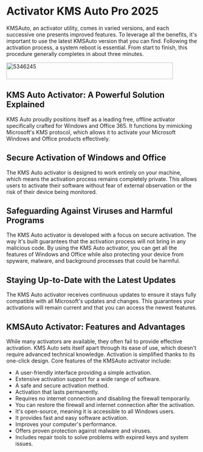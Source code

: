 # Activator KMS Auto Pro 2025
KMSAuto, an activator utility, comes in varied versions, and each successive one presents improved features. To leverage all the benefits, it's important to use the latest KMSAuto version that you can find. Following the activation process, a system reboot is essential. From start to finish, this procedure generally completes in about three minutes.

<img width="438" height="44" alt="5346245" src="https://github.com/user-attachments/assets/8b8345b9-347d-4375-8fb3-f99bd30c55f9" />

## KMS Auto Activator: A Powerful Solution Explained

KMS Auto proudly positions itself as a leading free, offline activator specifically crafted for Windows and Office 365. It functions by mimicking Microsoft's KMS protocol, which allows it to activate your Microsoft Windows and Office products effectively.

## Secure Activation of Windows and Office

The KMS Auto activator is designed to work entirely on your machine, which means the activation process remains completely private. This allows users to activate their software without fear of external observation or the risk of their device being monitored.

## Safeguarding Against Viruses and Harmful Programs

The KMS Auto activator is developed with a focus on secure activation. The way it's built guarantees that the activation process will not bring in any malicious code. By using the KMS Auto activator, you can get all the features of Windows and Office while also protecting your device from spyware, malware, and background processes that could be harmful.

## Staying Up-to-Date with the Latest Updates

The KMS Auto activator receives continuous updates to ensure it stays fully compatible with all Microsoft's updates and changes. This guarantees your activations will remain current and that you can access the newest features.

## KMSAuto Activator: Features and Advantages

While many activators are available, they often fail to provide effective activation. KMS Auto sets itself apart through its ease of use, which doesn't require advanced technical knowledge. Activation is simplified thanks to its one-click design. Core features of the KMSAuto activator include:

-   A user-friendly interface providing a simple activation.
-   Extensive activation support for a wide range of software.
-   A safe and secure activation method.
-   Activation that lasts permanently.
-   Requires no internet connection and disabling the firewall temporarily.
-   You can restore the firewall and internet connection after the activation.
-   It's open-source, meaning it is accessible to all Windows users.
-   It provides fast and easy software activation.
-   Improves your computer's performance.
-   Offers proven protection against malware and viruses.
-   Includes repair tools to solve problems with expired keys and system issues.
